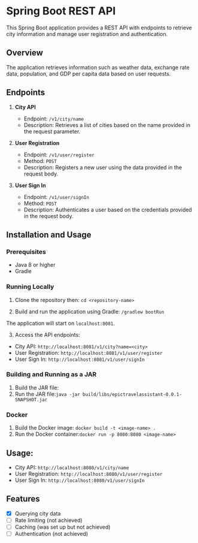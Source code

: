 # Spring Boot REST API

This Spring Boot application provides a REST API with endpoints to retrieve city information and manage user registration and authentication.

## Overview

The application retrieves information such as weather data, exchange rate data, population, and GDP per capita data based on user requests.

## Endpoints

1. **City API**

    - Endpoint: `/v1/city/name`
    - Description: Retrieves a list of cities based on the name provided in the request parameter.

2. **User Registration**

    - Endpoint: `/v1/user/register`
    - Method: `POST`
    - Description: Registers a new user using the data provided in the request body.

3. **User Sign In**

    - Endpoint: `/v1/user/signIn`
    - Method: `POST`
    - Description: Authenticates a user based on the credentials provided in the request body.

## Installation and Usage

### Prerequisites

- Java 8 or higher
- Gradle

### Running Locally

1. Clone the repository then:
   `cd <repository-name>`

2. Build and run the application using Gradle:
 `/gradlew bootRun`


The application will start on `localhost:8081`.

3. Access the API endpoints:

- City API: `http://localhost:8081/v1/city?name=<city>`
- User Registration: `http://localhost:8081/v1/user/register`
- User Sign In: `http://localhost:8081/v1/user/signIn`

### Building and Running as a JAR

1. Build the JAR file:
2. Run the JAR file:`java -jar build/libs/epictravelassistant-0.0.1-SNAPSHOT.jar`

### Docker

1. Build the Docker image: `docker build -t <image-name> .`
2. Run the Docker container:`docker run -p 8080:8080 <image-name>`
   
 ## Usage:

- City API: `http://localhost:8080/v1/city/name`
- User Registration: `http://localhost:8080/v1/user/register`
- User Sign In: `http://localhost:8080/v1/user/signIn`

## Features

- [x] Querying city data
- [ ] Rate limiting (not achieved)
- [ ] Caching  (was set up but not achieved)
- [ ] Authentication (not achieved)